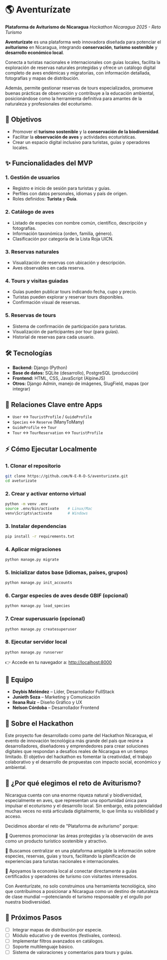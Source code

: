 # 🌎 Aventurízate

**Plataforma de Aviturismo de Nicaragua**
_Hackathon Nicaragua 2025 - Reto Turismo_

**Aventurízate** es una plataforma web innovadora diseñada para potenciar el **aviturismo** en Nicaragua, integrando **conservación**, **turismo sostenible** y **desarrollo económico local**.

Conecta a turistas nacionales e internacionales con guías locales, facilita la exploración de reservas naturales protegidas y ofrece un catálogo digital completo de aves endémicas y migratorias, con información detallada, fotografías y mapas de distribución.

Además, permite gestionar reservas de tours especializados, promueve buenas prácticas de observación y contribuye a la educación ambiental, posicionándose como la herramienta definitiva para amantes de la naturaleza y profesionales del ecoturismo.

## 🚀 Objetivos

- Promover el **turismo sostenible** y la **conservación de la biodiversidad**.
- Facilitar la **observación de aves** y actividades ecoturísticas.
- Crear un espacio digital inclusivo para turistas, guías y operadores locales.

## ✨ Funcionalidades del MVP

### 1. Gestión de usuarios

- Registro e inicio de sesión para turistas y guías.
- Perfiles con datos personales, idiomas y país de origen.
- Roles definidos: **Turista** y **Guía**.

### 2. Catálogo de aves

- Listado de especies con nombre común, científico, descripción y fotografías.
- Información taxonómica (orden, familia, género).
- Clasificación por categoría de la Lista Roja UICN.

### 3. Reservas naturales

- Visualización de reservas con ubicación y descripción.
- Aves observables en cada reserva.

### 4. Tours y visitas guiadas

- Guías pueden publicar tours indicando fecha, cupo y precio.
- Turistas pueden explorar y reservar tours disponibles.
- Confirmación visual de reservas.

### 5. Reservas de tours

- Sistema de confirmación de participación para turistas.
- Visualización de participantes por tour (para guías).
- Historial de reservas para cada usuario.

## 🛠️ Tecnologías

- **Backend:** Django (Python)
- **Base de datos:** SQLite (desarrollo), PostgreSQL (producción)
- **Frontend:** HTML, CSS, JavaScript (AlpineJS)
- **Otros:** Django Admin, manejo de imágenes, SlugField, mapas (por integrar)

## 🔗 Relaciones Clave entre Apps

- `User` ↔ `TouristProfile` / `GuideProfile`
- `Species` ↔ `Reserve` (ManyToMany)
- `GuideProfile` ↔ `Tour`
- `Tour` ↔ `TourReservation` ↔ `TouristProfile`

## ⚡ Cómo Ejecutar Localmente

### 1. Clonar el repositorio

```bash
git clone https://github.com/N-E-R-D-S/aventurizate.git
cd aveturizate
```

### 2. Crear y activar entorno virtual

```bash
python -m venv .env
source .env/bin/activate    # Linux/Mac
venv\Scripts\activate       # Windows
```

### 3. Instalar dependencias

```bash
pip install -r requirements.txt
```

### 4. Aplicar migraciones

```bash
python manage.py migrate
```

### 5. Inicializar datos base (idiomas, países, grupos)

```bash
python manage.py init_accounts
```

### 6. Cargar especies de aves desde GBIF (opcional)

```bash
python manage.py load_species
```

### 7. Crear superusuario (opcional)

```bash
python manage.py createsuperuser
```

### 8. Ejecutar servidor local

```bash
python manage.py runserver
```

👉 Accede en tu navegador a: [http://localhost:8000](http://localhost:8000)

## 👥 Equipo

- **Deybis Meléndez** – Líder, Desarrollador FullStack
- **Junieth Soza** – Marketing y Comunicación
- **Ileana Ruiz** – Diseño Gráfico y UX
- **Nelson Córdoba** – Desarrollador Frontend

## 🚀 Sobre el Hackathon

Este proyecto fue desarrollado como parte del Hackathon Nicaragua, el evento de innovación tecnológica más grande del país que reúne a desarrolladores, diseñadores y emprendedores para crear soluciones digitales que respondan a desafíos reales de Nicaragua en un tiempo limitado.
El objetivo del hackathon es fomentar la creatividad, el trabajo colaborativo y el desarrollo de propuestas con impacto social, económico y ambiental.

## 🦜 ¿Por qué elegimos el reto de Aviturismo?

Nicaragua cuenta con una enorme riqueza natural y biodiversidad, especialmente en aves, que representan una oportunidad única para impulsar el ecoturismo y el desarrollo local. Sin embargo, esta potencialidad muchas veces no está articulada digitalmente, lo que limita su visibilidad y acceso.

Decidimos abordar el reto de "Plataforma de aviturismo" porque:

🌿 Queremos promocionar las áreas protegidas y la observación de aves como un producto turístico sostenible y atractivo.

📲 Buscamos centralizar en una plataforma amigable la información sobre especies, reservas, guías y tours, facilitando la planificación de experiencias para turistas nacionales e internacionales.

💼 Apoyamos la economía local al conectar directamente a guías certificados y operadores de turismo con visitantes interesados.

Con Aventurízate, no solo construimos una herramienta tecnológica, sino que contribuimos a posicionar a Nicaragua como un destino de naturaleza de clase mundial —potenciando el turismo responsable y el orgullo por nuestra biodiversidad.

## 📌 Próximos Pasos

- [ ] Integrar mapas de distribución por especie.
- [ ] Módulo educativo y de eventos (festivales, conteos).
- [ ] Implementar filtros avanzados en catálogos.
- [ ] Soporte multilenguaje básico.
- [ ] Sistema de valoraciones y comentarios para tours y guías.

